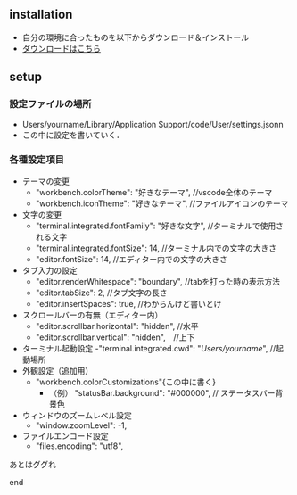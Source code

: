 installation
------------

-   自分の環境に合ったものを以下からダウンロード＆インストール
-   [ダウンロードはこちら](https://code.visualstudio.com/download)

setup
-----

### 設定ファイルの場所

-   Users/yourname/Library/Application Support/code/User/settings.jsonn
-   この中に設定を書いていく．

### 各種設定項目

-   テーマの変更
    -   \"workbench.colorTheme\": \"好きなテーマ\", //vscode全体のテーマ
    -   \"workbench.iconTheme\": \"好きなテーマ\",
        //ファイルアイコンのテーマ
-   文字の変更
    -   \"terminal.integrated.fontFamily\": \"好きな文字\",
        //ターミナルで使用される文字
    -   \"terminal.integrated.fontSize\": 14,
        //ターミナル内での文字の大きさ
    -   \"editor.fontSize\": 14, //エディター内での文字の大きさ
-   タブ入力の設定
    -   \"editor.renderWhitespace\": \"boundary\",
        //tabを打った時の表示方法
    -   \"editor.tabSize\": 2, //タブ文字の長さ
    -   \"editor.insertSpaces\": true, //わからんけど書いとけ
-   スクロールバーの有無（エディター内）
    -   \"editor.scrollbar.horizontal\": \"hidden\", //水平
    -   \"editor.scrollbar.vertical\": \"hidden\",　//上下
-   ターミナル起動設定 -\"terminal.integrated.cwd\":
    \"*Users/yourname*\", //起動場所
-   外観設定（追加用）
    -   \"workbench.colorCustomizations\"{この中に書く}
        -   （例） \"statusBar.background\": \"\#000000\", //
            ステータスバー背景色
-   ウィンドウのズームレベル設定
    -   \"window.zoomLevel\": -1,
-   ファイルエンコード設定
    -   \"files.encoding\": \"utf8\",

あとはググれ

end
